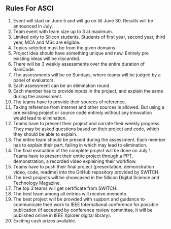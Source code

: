 ## Rules For ASCI
1. Event will start on June 5 and will go on till June 30. Results will be announced in July.
2. Team event with team size up to 3 at maximum.
3. Limited only to Silicon students. Students of first year, second year, third year, MCA and MSc are eligible.
4. Topics selected must be from the given domains.
5. Project idea should have something unique and new. Entirely pre existing ideas will be discarded.
6. There will be 3 weekly assessments over the entire duration of RainCode.
7. The assessments will be on Sundays, where teams will be judged by a panel of evaluators.
8. Each assessment can be an elimination round.
9. Each member has to provide inputs in the project, and explain the same during the assessment.
10. The teams have to provide their sources of reference.
11. Taking reference from internet and other sources is allowed. But using a pre existing project or source code entirely without any innovation would lead to elimination.
12. Teams have to present their project and narrate their weekly progress. They may be asked questions based on their project and code, which they should be able to explain.
13. The entire team should be present during the assessment. Each member has to explain their part, failing in which may lead to elimination.
14. The final evaluation of the complete project will be done on July 1. Teams have to present their entire project through a PPT, demonstration, a recorded video explaining their workflow.
15. Teams have to push their final project (presentation, demonstration video, code, readme) into the GitHub repository provided by SWITCH.
16. The best projects will be showcased in the Silicon Digital Science and Technology Magazine.
17. The top 3 teams will get certificate from SWITCH.
18. The best team among all entries will receive memento.
19. The best project will be provided with support and guidance to communicate their work to IEEE International conference for possible publication (if accepted by conference review committee, it will be published online in IEEE Xplorer digital library).
20. Exciting cash prizes available.
